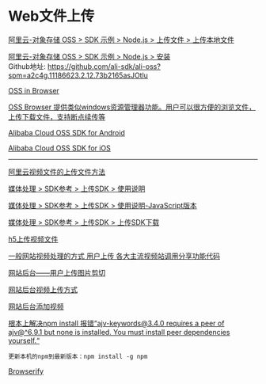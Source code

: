 Web文件上传
===

[阿里云-对象存储 OSS > SDK 示例 > Node.js > 上传文件 > 上传本地文件](https://help.aliyun.com/document_detail/111265.html?spm=a2c4g.11186623.2.7.369a2778Bg9mOB#concept-uxl-2vb-dhb)  

[阿里云-对象存储 OSS > SDK 示例 > Node.js > 安装](https://help.aliyun.com/document_detail/32068.html?spm=a2c4g.11186623.2.7.1e6b77a3vmDt0E#concept-32068-zh)  
Github地址: https://github.com/ali-sdk/ali-oss?spm=a2c4g.11186623.2.12.73b2165asJOtlu

[OSS in Browser](https://github.com/ali-sdk/ali-oss/tree/master/example)  

[OSS Browser 提供类似windows资源管理器功能。用户可以很方便的浏览文件，上传下载文件，支持断点续传等](https://github.com/luozhang002/oss-browser)  

[Alibaba Cloud OSS SDK for Android](https://github.com/luozhang002/aliyun-oss-android-sdk)  

[Alibaba Cloud OSS SDK for iOS](https://github.com/luozhang002/aliyun-oss-ios-sdk)  

------------

[阿里云视频文件的上传文件方法](https://help.aliyun.com/knowledge_detail/50618.html?spm=5176.2000002.0.0.6e653106qiibI2)  

[媒体处理 > SDK参考 > 上传SDK > 使用说明](https://help.aliyun.com/document_detail/48467.html?spm=a2c4g.11186623.2.19.3244501cXqwTpr)  

[媒体处理 > SDK参考 > 上传SDK > 使用说明-JavaScript版本](https://help.aliyun.com/document_detail/48471.html?spm=a2c4g.11186623.2.11.5fc64112ZeW4QR#concept-rk5-pv5-y2b)  

[媒体处理 > SDK参考 > 上传SDK > 上传SDK下载](https://help.aliyun.com/document_detail/48501.html?spm=a2c4g.11186623.2.11.1a785972y7vGjM#concept-k1z-vkv-y2b)  

[h5上传视频文件](https://www.cnblogs.com/huiseshijie/p/8479536.html)  

[一般网站视频处理的方式 用户上传 各大主流视频站调用分享功能代码](https://blog.csdn.net/qq_27905477/article/details/80616416)  

[网站后台——用户上传图片剪切](https://blog.csdn.net/RZ_J9pp/article/details/89761873)  

[网站后台视频上传方式](https://jingyan.baidu.com/article/59703552d0a5918fc007409e.html)  

[网站后台添加视频](https://segmentfault.com/q/1010000010191583)  




[根本上解决npm install 报错“ajv-keywords@3.4.0 requires a peer of ajv@^6.9.1 but none is installed. You must install peer dependencies yourself.“](https://www.cnblogs.com/yalong/p/10406190.html)  
~~~
更新本机的npm到最新版本：npm install -g npm
~~~


[Browserify](https://www.jianshu.com/p/8d8b8752d8a0)  



